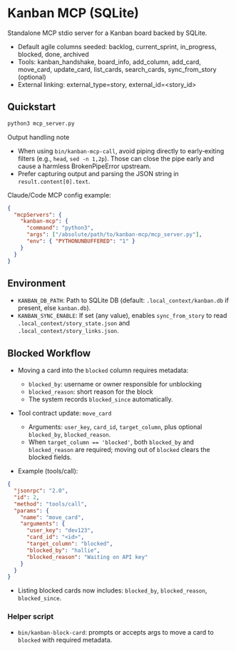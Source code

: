 # Kanban MCP (SQLite)

Standalone MCP stdio server for a Kanban board backed by SQLite.
- Default agile columns seeded: backlog, current_sprint, in_progress, blocked, done, archived
- Tools: kanban_handshake, board_info, add_column, add_card, move_card, update_card, list_cards, search_cards, sync_from_story (optional)
- External linking: external_type=story, external_id=<story_id>

## Quickstart

```bash
python3 mcp_server.py
```

Output handling note
- When using `bin/kanban-mcp-call`, avoid piping directly to early‑exiting filters (e.g., `head`, `sed -n 1,2p`). Those can close the pipe early and cause a harmless BrokenPipeError upstream.
- Prefer capturing output and parsing the JSON string in `result.content[0].text`.

Claude/Code MCP config example:
```json
{
  "mcpServers": {
    "kanban-mcp": {
      "command": "python3",
      "args": ["/absolute/path/to/kanban-mcp/mcp_server.py"],
      "env": { "PYTHONUNBUFFERED": "1" }
    }
  }
}
```

## Environment
- `KANBAN_DB_PATH`: Path to SQLite DB (default: `.local_context/kanban.db` if present, else `kanban.db`).
- `KANBAN_SYNC_ENABLE`: If set (any value), enables `sync_from_story` to read `.local_context/story_state.json` and `.local_context/story_links.json`.

## Blocked Workflow
- Moving a card into the `blocked` column requires metadata:
  - `blocked_by`: username or owner responsible for unblocking
  - `blocked_reason`: short reason for the block
  - The system records `blocked_since` automatically.

- Tool contract update: `move_card`
  - Arguments: `user_key`, `card_id`, `target_column`, plus optional `blocked_by`, `blocked_reason`.
  - When `target_column == 'blocked'`, both `blocked_by` and `blocked_reason` are required; moving out of `blocked` clears the blocked fields.

- Example (tools/call):
```json
{
  "jsonrpc": "2.0",
  "id": 2,
  "method": "tools/call",
  "params": {
    "name": "move_card",
    "arguments": {
      "user_key": "dev123",
      "card_id": "<id>",
      "target_column": "blocked",
      "blocked_by": "hallie",
      "blocked_reason": "Waiting on API key"
    }
  }
}
```

- Listing blocked cards now includes: `blocked_by`, `blocked_reason`, `blocked_since`.

### Helper script
- `bin/kanban-block-card`: prompts or accepts args to move a card to `blocked` with required metadata.
